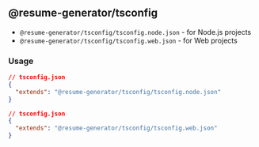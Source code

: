 ## @resume-generator/tsconfig

- `@resume-generator/tsconfig/tsconfig.node.json` - for Node.js projects
- `@resume-generator/tsconfig/tsconfig.web.json` - for Web projects

### Usage

```json
// tsconfig.json
{
  "extends": "@resume-generator/tsconfig/tsconfig.node.json"
}
```

```json
// tsconfig.json
{
  "extends": "@resume-generator/tsconfig/tsconfig.web.json"
}
```
